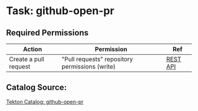 # Task: github-open-pr

## Required Permissions

| Action                | Permission                                     | Ref                                                                                                 |
| --------------------- | ---------------------------------------------- | --------------------------------------------------------------------------------------------------- |
| Create a pull request | "Pull requests" repository permissions (write) | [REST API](https://docs.github.com/en/rest/pulls/pulls?apiVersion=2022-11-28#create-a-pull-request) |

## Catalog Source:

[Tekton Catalog: github-open-pr](https://github.com/tektoncd/catalog/tree/main/task/github-open-pr/0.2/)
